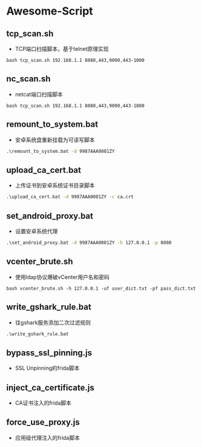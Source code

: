 # Awesome-Script

## tcp_scan.sh

- TCP端口扫描脚本，基于telnet原理实现

```shell
bash tcp_scan.sh 192.168.1.1 8080,443,9090,443-1000
```

## nc_scan.sh

- netcat端口扫描脚本

```shell
bash tcp_scan.sh 192.168.1.1 8080,443,9090,443-1000
```

## remount_to_system.bat

- 安卓系统盘重新挂载为可读写脚本

```cmd
.\remount_to_system.bat -d 9987AAA0001ZY
```

## upload_ca_cert.bat

- 上传证书到安卓系统证书目录脚本

```cmd
.\upload_ca_cert.bat -d 9987AAA0001ZY -c ca.crt
```

## set_android_proxy.bat

- 设置安卓系统代理

```cmd
.\set_android_proxy.bat -d 9987AAA0001ZY -h 127.0.0.1 -p 8080
```

## vcenter_brute.sh

- 使用ldap协议爆破vCenter用户名和密码

```shell
bash vcenter_brute.sh -h 127.0.0.1 -uf user_dict.txt -pf pass_dict.txt
```

## write_gshark_rule.bat

- 往gshark服务添加二次过滤规则

```cmd
.\write_gshark_rule.bat
```

## bypass_ssl_pinning.js

- SSL Unpinning的frida脚本

## inject_ca_certificate.js

- CA证书注入的frida脚本

## force_use_proxy.js

- 应用级代理注入的frida脚本